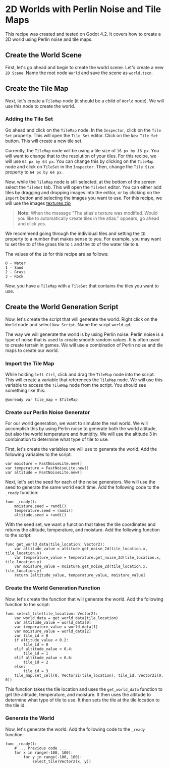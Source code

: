 # 2D Worlds with Perlin Noise and Tile Maps

This recipe was created and tested on Godot 4.2. It covers how to create a 2D world using Perlin noise and tile maps.

## Create the World Scene

First, let's go ahead and begin to create the world scene. Let's create a new `2D Scene`. Name the root node `World` and save the scene as `world.tscn`. 

## Create the Tile Map

Next, let's create a `TileMap` node (it should be a child of `World` node). We will use this node to create the world.

### Adding the Tile Set

Go ahead and click on the `TileMap` node. In the `Inspector`, click on the `Tile Set` property. This will open the `Tile Set` editor. Click on the `New Tile Set` button. This will create a new tile set.

Currently, the `TileMap` node will be using a tile size of `16 px by 16 px`. You will want to change that to the resolution of your tiles. For this recipe, we will use `64 px by 64 px`. You can change this by clicking on the `TileMap` node and click on `TileSet` in the `Inspector`. Then, change the `Tile Size` property to `64 px by 64 px`.

Now, while the `TileMap` node is still selected, at the bottom of the screen select the `TileSet` tab. This will open the `TileSet` editor. You can either add tiles by dragging and dropping images into the editor, or by clicking on the `Import` button and selecting the images you want to use. For this recipe, we will use the images [textures.zip](https://github.com/AveryUALibrary/Godot-Cookbook/blob/f858305335a2277218363dc860feddd978a3e13c/content/World/perlin_noise_tiles.zip)

> **Note:** When the message "The atlas's texture was modified. Would you like to automatically create tiles in the atlas." appears, go ahead and click yes.

We recommend going through the individual tiles and setting the `ID` property to a number that makes sense to you. For example, you may want to set the `ID` of the grass tile to `1` and the `ID` of the water tile to `0`.

The values of the `ID` for this recipe are as follows:
```
0 - Water
1 - Sand
2 - Grass
3 - Rock
```

Now, you have a `TileMap` with a `TileSet` that contains the tiles you want to use.

## Create the World Generation Script

Now, let's create the script that will generate the world. Right click on the `World` node and select `New Script`. Name the script `world.gd`.

The way we will generate the world is by using Perlin noise. Perlin noise is a type of noise that is used to create smooth random values. It is often used to create terrain in games. We will use a combination of Perlin noise and tile maps to create our world.

### Import the Tile Map

While holding `left Ctrl`, click and drag the `TileMap` node into the script. This will create a variable that references the `TileMap` node. We will use this variable to access the `TileMap` node from the script. You should see something like this:

```gdscript
@onready var tile_map = $TileMap
```

### Create our Perlin Noise Generator

For our world generation, we want to simulate the real world. We will accomplish this by using Perlin noise to generate both the world altitude, but also the world temperature and humidity. We will use the altitude 3 in combination to determine what type of tile to use.

First, let's create the variables we will use to generate the world. Add the following variables to the script:

```gdscript
var moisture = FastNoiseLite.new()
var temperature = FastNoiseLite.new()
var altitude = FastNoiseLite.new()
```

Next, let's set the seed for each of the noise generators. We will use the seed to generate the same world each time. Add the following code to the `_ready` function:

```gdscript
func _ready():
	moisture.seed = randi()
	temperature.seed = randi()
	altitude.seed = randi()
```

With the seed set, we want a function that takes the tile coordinates and returns the altitude, temperature, and moisture. Add the following function to the script:

```gdscript
func get_world_data(tile_location: Vector2):
	var altitude_value = altitude.get_noise_2d(tile_location.x, tile_location.y)
	var temperature_value = temperature.get_noise_2d(tile_location.x, tile_location.y)
	var moisture_value = moisture.get_noise_2d(tile_location.x, tile_location.y)
	return [altitude_value, temperature_value, moisture_value]
```

### Create the World Generation Function

Now, let's create the function that will generate the world. Add the following function to the script:

```gdscript
func select_tile(tile_location: Vector2):
	var world_data = get_world_data(tile_location)
	var altitude_value = world_data[0]
	var temperature_value = world_data[1]
	var moisture_value = world_data[2]
	var tile_id = 0
	if altitude_value < 0.2:
		tile_id = 0
	elif altitude_value < 0.4:
		tile_id = 1
	elif altitude_value < 0.6:
		tile_id = 2
	else:
		tile_id = 3
	tile_map.set_cell(0, Vector2i(tile_location), tile_id, Vector2i(0, 0))
```

This function takes the tile location and uses the `get_world_data` function to get the altitude, temperature, and moisture. It then uses the altitude to determine what type of tile to use. It then sets the tile at the tile location to the tile id.

### Generate the World

Now, let's generate the world. Add the following code to the `_ready` function:

```gdscript
func _ready():
    # ... Previous code ...
    for x in range(-100, 100):
		for y in range(-100, 100):
			select_tile(Vector2(x, y))